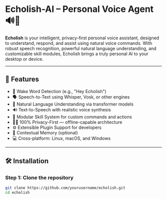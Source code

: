 # Echolish-AI – Personal Voice Agent 🔊🧠

**Echolish** is your intelligent, privacy-first personal voice assistant, designed to understand, respond, and assist using natural voice commands. With robust speech recognition, powerful natural language understanding, and customizable skill modules, Echolish brings a truly personal AI to your desktop or device.

---

## 🚀 Features

- 🎤 Wake Word Detection (e.g., "Hey Echolish")
- 🗣️ Speech-to-Text using Whisper, Vosk, or other engines
- 🤖 Natural Language Understanding via transformer models
- 🔊 Text-to-Speech with realistic voice synthesis
- 🧩 Modular Skill System for custom commands and actions
- 🕵️‍♂️ 100% Privacy-First — offline-capable architecture
- ⚙️ Extensible Plugin Support for developers
- 🧠 Contextual Memory (optional)
- 💻 Cross-platform: Linux, macOS, and Windows

---

## 🛠 Installation

### Step 1: Clone the repository
```bash
git clone https://github.com/yourusername/echolish.git
cd echolish
